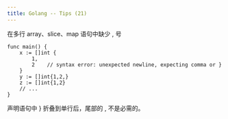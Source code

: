 ```yaml
---
title: Golang -- Tips (21)
---
```


在多行 array、slice、map 语句中缺少 , 号

```
func main() {
    x := []int {
        1,
        2    // syntax error: unexpected newline, expecting comma or }
    }
    y := []int{1,2,}    
    z := []int{1,2}    
    // ...
}
```

声明语句中 } 折叠到单行后，尾部的 , 不是必需的。

